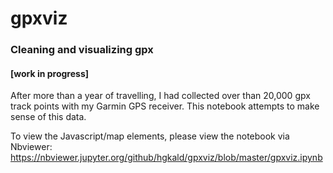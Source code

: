 # gpxviz
### Cleaning and visualizing gpx

#### [work in progress] 

After more than a year of travelling, I had collected over than 20,000 gpx track points with my Garmin GPS receiver. This notebook attempts to make sense of this data.

To view the Javascript/map elements, please view the notebook via Nbviewer: https://nbviewer.jupyter.org/github/hgkald/gpxviz/blob/master/gpxviz.ipynb
